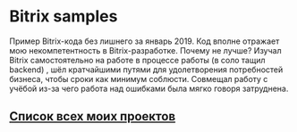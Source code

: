 # Bitrix samples

Пример Bitrix-кода без лишнего за январь 2019. Код вполне отражает мою некомпетентность в Bitrix-разработке. Почему не лучше?
Изучал Bitrix самостоятельно на работе в процессе работы (в соло тащил backend) , шёл кратчайшими путями для удолетворения потребностей бизнеса, чтобы сроки как минимум соблюсти. Совмещал работу с учёбой из-за чего работа над ошибками была мягко говоря затруднена.

## [Список всех моих проектов][ListAllMyProject]

[ListAllMyProject]:<https://github.com/iebrosalin/all_public_projects>

